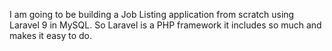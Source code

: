 I am going to be building a Job Listing application from scratch using Laravel 9 in MySQL. So Laravel is a PHP framework it includes so much and makes it easy to do.
